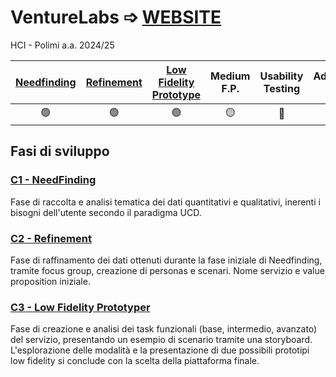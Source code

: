 # VentureLabs ➩ [WEBSITE](https://gixium.github.io/VentureLabs/)
HCI - Polimi a.a. 2024/25

| [Needfinding](/C1/C1%20-%20Needfinding.pdf) | [Refinement](/C2/C2%20-%20Refinement.pdf) | [Low Fidelity Prototype](/C3/C3%20-%20Task%20Storyboard%20LowFidelity.pdf) | Medium F.P. | Usability Testing | Advanced U.T. |
|:--------------:|:-------------:|:-------------------------:|:--------------:|:--------------------:|:----------------:|
|       🟢       |       🟢      |            🟢             |       🟡       |         🔴           |     🔴           |

## Fasi di sviluppo

### [C1 - NeedFinding](/C1/C1%20-%20Needfinding.pdf)
Fase di raccolta e analisi tematica dei dati quantitativi e qualitativi, inerenti i bisogni dell'utente secondo il paradigma UCD.

### [C2 - Refinement](/C2/C2%20-%20Refinement.pdf)
Fase di raffinamento dei dati ottenuti durante la fase iniziale di Needfinding, tramite focus group, creazione di personas e scenari. Nome servizio e value proposition iniziale.

### [C3 - Low Fidelity Prototyper](/C3/C3%20-%20Task%20Storyboard%20LowFidelity.pdf)
Fase di creazione e analisi dei task funzionali (base, intermedio, avanzato) del servizio, presentando un esempio di scenario tramite una storyboard. L'esplorazione delle modalità e la presentazione di due possibili prototipi low fidelity si conclude con la scelta della piattaforma finale.
